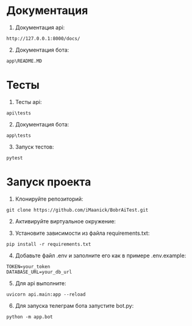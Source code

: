 # Документация
1. Документация api:


```
http://127.0.0.1:8000/docs/
```


2. Документация бота:

 ```
 app\README.MD
 ```

# Тесты
1. Тесты api:


```
api\tests
```


2. Документация бота:

```
app\tests
```

3. Запуск тестов:

```
pytest
```

# Запуск проекта

1. Клонируйте репозиторий:

```
git clone https://github.com/iMaanick/BobrAiTest.git
```

2. Активируйте виртуальное окружение:


3. Установите зависимости из файла requirements.txt:

```
pip install -r requirements.txt
```

4. Добавьте файл .env и заполните его как в примере .env.example:
```
TOKEN=your_token
DATABASE_URL=your_db_url
```
5. Для api выполните:

```
uvicorn api.main:app --reload
```

6. Для запуска телеграм бота запустите bot.py:
```
python -m app.bot
```



